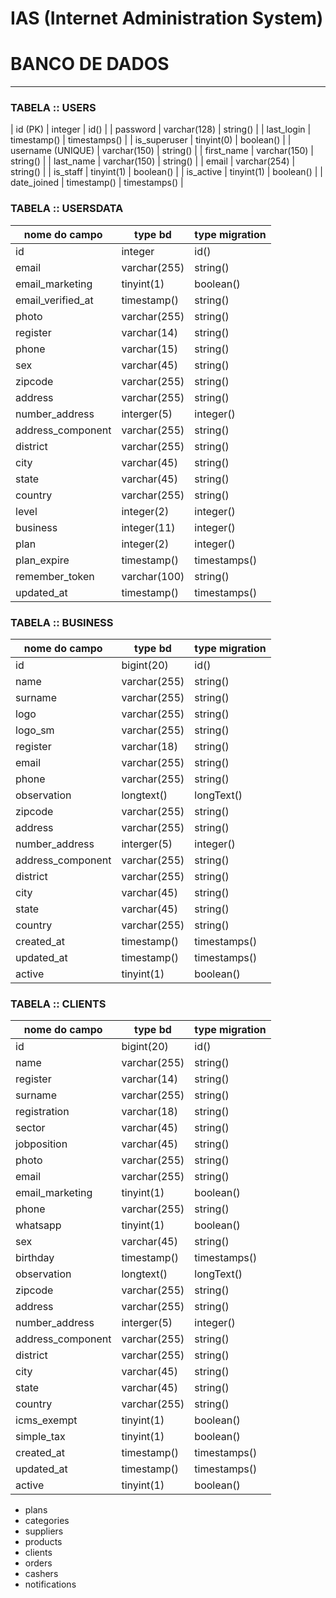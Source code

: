 # IAS (Internet Administration System)


# BANCO DE DADOS
_________________________________________________________________

### TABELA :: USERS
| id (PK)               | integer           | id()              |
| password              | varchar(128)      | string()          |
| last_login            | timestamp()       | timestamps()      |
| is_superuser          | tinyint(0)        | boolean()         |
| username (UNIQUE)     | varchar(150)      | string()          |
| first_name            | varchar(150)      | string()          |
| last_name             | varchar(150)      | string()          |
| email                 | varchar(254)      | string()          |
| is_staff              | tinyint(1)        | boolean()         |
| is_active             | tinyint(1)        | boolean()         |
| date_joined           | timestamp()       | timestamps()      |


### TABELA :: USERSDATA

| nome do campo         | type bd           | type migration    |
|-----------------------|-------------------|-------------------|
| id                    | integer           | id()              |
| email                 | varchar(255)      | string()          |
| email_marketing       | tinyint(1)        | boolean()         |
| email_verified_at     | timestamp()       | string()          |
| photo                 | varchar(255)      | string()          |
| register              | varchar(14)       | string()          |
| phone                 | varchar(15)       | string()          |
| sex                   | varchar(45)       | string()          |
| zipcode               | varchar(255)      | string()          |
| address               | varchar(255)      | string()          |
| number_address        | interger(5)       | integer()         |
| address_component     | varchar(255)      | string()          |
| district              | varchar(255)      | string()          |
| city                  | varchar(45)       | string()          |
| state                 | varchar(45)       | string()          |
| country               | varchar(255)      | string()          |
| level                 | integer(2)        | integer()         |
| business              | integer(11)       | integer()         |
| plan                  | integer(2)        | integer()         |
| plan_expire           | timestamp()       | timestamps()      |
| remember_token        | varchar(100)      | string()          |
| updated_at            | timestamp()       | timestamps()      |


### TABELA :: BUSINESS

| nome do campo         | type bd           | type migration    |
|-----------------------|-------------------|-------------------|
| id                    | bigint(20)        | id()              |
| name                  | varchar(255)      | string()          |
| surname               | varchar(255)      | string()          |
| logo                  | varchar(255)      | string()          |
| logo_sm               | varchar(255)      | string()          |
| register              | varchar(18)       | string()          |
| email                 | varchar(255)      | string()          |
| phone                 | varchar(255)      | string()          |
| observation           | longtext()        | longText()        |
| zipcode               | varchar(255)      | string()          |
| address               | varchar(255)      | string()          |
| number_address        | interger(5)       | integer()         |
| address_component     | varchar(255)      | string()          |
| district              | varchar(255)      | string()          |
| city                  | varchar(45)       | string()          |
| state                 | varchar(45)       | string()          |
| country               | varchar(255)      | string()          |
| created_at            | timestamp()       | timestamps()      |
| updated_at            | timestamp()       | timestamps()      |
| active                | tinyint(1)        | boolean()         |


### TABELA :: CLIENTS

| nome do campo         | type bd           | type migration    |
|-----------------------|-------------------|-------------------|
| id                    | bigint(20)        | id()              |
| name                  | varchar(255)      | string()          |
| register              | varchar(14)       | string()          |
| surname               | varchar(255)      | string()          |
| registration          | varchar(18)       | string()          |
| sector                | varchar(45)       | string()          |
| jobposition           | varchar(45)       | string()          |
| photo                 | varchar(255)      | string()          |
| email                 | varchar(255)      | string()          |
| email_marketing       | tinyint(1)        | boolean()         |
| phone                 | varchar(255)      | string()          |
| whatsapp              | tinyint(1)        | boolean()         |
| sex                   | varchar(45)       | string()          |
| birthday              | timestamp()       | timestamps()      |
| observation           | longtext()        | longText()        |
| zipcode               | varchar(255)      | string()          |
| address               | varchar(255)      | string()          |
| number_address        | interger(5)       | integer()         |
| address_component     | varchar(255)      | string()          |
| district              | varchar(255)      | string()          |
| city                  | varchar(45)       | string()          |
| state                 | varchar(45)       | string()          |
| country               | varchar(255)      | string()          |
| icms_exempt           | tinyint(1)        | boolean()         |
| simple_tax            | tinyint(1)        | boolean()         |
| created_at            | timestamp()       | timestamps()      |
| updated_at            | timestamp()       | timestamps()      |
| active                | tinyint(1)        | boolean()         |


- plans
- categories
- suppliers
- products
- clients
- orders
- cashers
- notifications